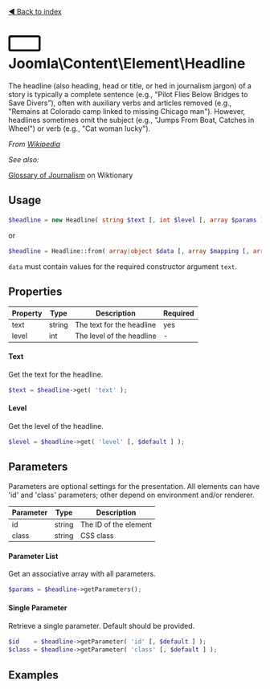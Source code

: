 [◄ Back to index](index.md)
# ![Headline icon](assets/undefined.svg) Joomla\Content\Element\Headline

The headline (also heading, head or title, or hed in journalism jargon) of a story is typically a complete sentence
(e.g., "Pilot Flies Below Bridges to Save Divers"), often with auxiliary verbs and articles removed (e.g., "Remains
at Colorado camp linked to missing Chicago man"). However, headlines sometimes omit the subject (e.g., "Jumps From
Boat, Catches in Wheel") or verb (e.g., "Cat woman lucky").

_From [Wikipedia](https://en.wikipedia.org/wiki/News_style#Headline)_

_See also:_

[Glossary of Journalism](https://en.wiktionary.org/wiki/Appendix:Glossary_of_journalism#Article_components) on Wiktionary

## Usage

```php
$headline = new Headline( string $text [, int $level [, array $params ] ] );
```

or

```php
$headline = Headline::from( array|object $data [, array $mapping [, array $params ] ] );
```

`data` must contain values for the required constructor argument `text`.

## Properties

Property | Type   | Description  | Required
-------- | ------ | ------------ | ----
text | string | The text for the headline | yes
level | int | The level of the headline | -

#### Text

Get the text for the headline.



```php
$text = $headline->get( 'text' );
```

#### Level

Get the level of the headline.



```php
$level = $headline->get( 'level' [, $default ] );
```

## Parameters

Parameters are optional settings for the presentation.
All elements can have 'id' and 'class' parameters; other depend on environment 
and/or renderer.

Parameter | Type   | Description
--------- | ------ | -----------
id        | string | The ID of the element
class     | string | CSS class

#### Parameter List

Get an associative array with all parameters.

```php
$params = $headline->getParameters();
```

#### Single Parameter

Retrieve a single parameter. Default should be provided.

```php
$id    = $headline->getParameter( 'id' [, $default ] );
$class = $headline->getParameter( 'class' [, $default ] );
```

## Examples

